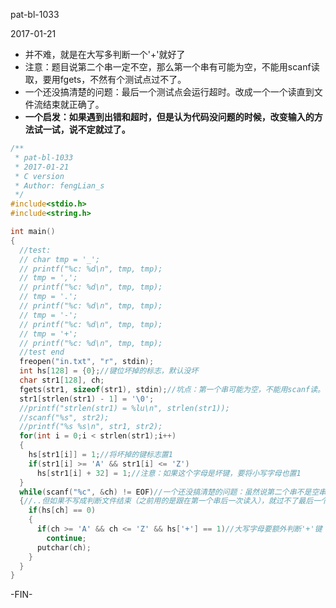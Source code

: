 pat-bl-1033

2017-01-21

- 并不难，就是在大写多判断一个'+'就好了
- 注意：题目说第二个串一定不空，那么第一个串有可能为空，不能用scanf读取，要用fgets，不然有个测试点过不了。
- 一个还没搞清楚的问题：最后一个测试点会运行超时。改成一个一个读直到文件流结束就正确了。
- **一个启发：如果遇到出错和超时，但是认为代码没问题的时候，改变输入的方法试一试，说不定就过了。**

```c
/**
 * pat-bl-1033
 * 2017-01-21
 * C version
 * Author: fengLian_s
 */
#include<stdio.h>
#include<string.h>

int main()
{
  //test:
  // char tmp = '_';
  // printf("%c: %d\n", tmp, tmp);
  // tmp = ',';
  // printf("%c: %d\n", tmp, tmp);
  // tmp = '.';
  // printf("%c: %d\n", tmp, tmp);
  // tmp = '-';
  // printf("%c: %d\n", tmp, tmp);
  // tmp = '+';
  // printf("%c: %d\n", tmp, tmp);
  //test end
  freopen("in.txt", "r", stdin);
  int hs[128] = {0};//键位坏掉的标志，默认没坏
  char str1[128], ch;
  fgets(str1, sizeof(str1), stdin);//坑点：第一个串可能为空，不能用scanf读。有一个测试点测的就是这个。
  str1[strlen(str1) - 1] = '\0';
  //printf("strlen(str1) = %lu\n", strlen(str1));
  //scanf("%s", str2);
  //printf("%s %s\n", str1, str2);
  for(int i = 0;i < strlen(str1);i++)
  {
    hs[str1[i]] = 1;//将坏掉的键标志置1
    if(str1[i] >= 'A' && str1[i] <= 'Z')
      hs[str1[i] + 32] = 1;//注意：如果这个字母是坏键，要将小写字母也置1
  }
  while(scanf("%c", &ch) != EOF)//一个还没搞清楚的问题：虽然说第二个串不是空串，..
  {//..但如果不写成判断文件结束（之前用的是跟在第一个串后一次读入），就过不了最后一个测试点
    if(hs[ch] == 0)
    {
      if(ch >= 'A' && ch <= 'Z' && hs['+'] == 1)//大写字母要额外判断'+'键
        continue;
      putchar(ch);
    }
  }
}
```
-FIN-
